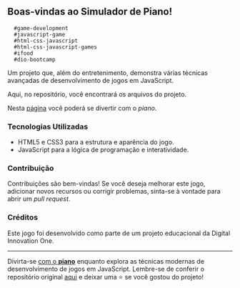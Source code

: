 ## Boas-vindas ao **Simulador de Piano**!

```
  #game-development
  #javascript-game 
  #html-css-javascript 
  #html-css-javascript-games 
  #ifood 
  #dio-bootcamp 
```


Um projeto que, além do entretenimento, demonstra várias técnicas avançadas de desenvolvimento de jogos em JavaScript.

Aqui, no repositório, você encontrará os arquivos do projeto.

Nesta [página](https://agus-main-piano.github.io/piano-js/) você poderá se divertir com o *piano*.


### Tecnologias Utilizadas

- HTML5 e CSS3 para a estrutura e aparência do jogo.
- JavaScript para a lógica de programação e interatividade.


### Contribuição

Contribuições são bem-vindas! Se você deseja melhorar este jogo, adicionar novos recursos ou corrigir problemas, sinta-se à vontade para abrir um _pull request_.


### Créditos

Este jogo foi desenvolvido como parte de um projeto educacional da Digital Innovation One.

---

Divirta-se [com o **piano**](https://netopaiva.github.io/piano-js/) enquanto explora as técnicas modernas de desenvolvimento de jogos em JavaScript. Lembre-se de conferir o repositório original [aqui](https://github.com/felipeAguiarCode/js-music-keyboard-virtual) e deixar uma ⭐️ se você gostou do projeto!
